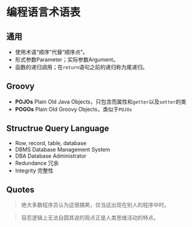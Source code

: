 # 编程语言术语表

## 通用

- 使用术语“顺序”代替“顺序点”。
- 形式参数Parameter；实际参数Argument。
- 函数的递归调用；在`return`语句之前的递归称为尾递归。

## Groovy

- **POJOs** Plain Old Java Objects，只包含而属性和`getter`以及`setter`的类
- **POGOs** Plain Old Groovy Objects，类似于`POJOs`

## Structrue Query Language

- Row, record, table, database
- DBMS Database Management System
- DBA Database Administrator
- Redundance 冗余
- Integrity 完整性

## Quotes

> 绝大多数程序员认为这很搞笑，仅当这出现在别人的程序中时。

> 容忍逻辑上无法自圆其说的观点正是人类思维活动的特点。
